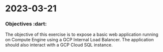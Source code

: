 # 2023-03-21

<h3>Objectives :dart: </h3>
<p>The objective of this exercise is to expose a basic web application running on Compute Engine using a GCP Internal Load Balancer. The application should also interact with a GCP Cloud SQL instance.
  
 
